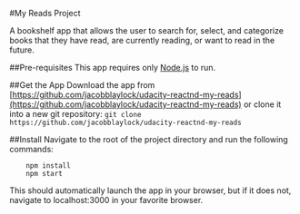 #My Reads Project

A bookshelf app that allows the user to search for, select, and categorize books that they have read, are currently reading, or want to read in the future. 

##Pre-requisites
This app requires only [Node.js](https://nodejs.org/en/) to run.

##Get the App
Download the app from [https://github.com/jacobblaylock/udacity-reactnd-my-reads](https://github.com/jacobblaylock/udacity-reactnd-my-reads) or clone it into a new git repository:
` git clone https://github.com/jacobblaylock/udacity-reactnd-my-reads `

##Install
Navigate to the root of the project directory and run the following commands:

```
    npm install
    npm start
```

This should automatically launch the app in your browser, but if it does not, navigate to localhost:3000 in your favorite browser.